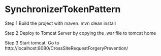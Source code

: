 # SynchronizerTokenPattern

Step 1 Build the project with maven. mvn clean install

Step 2 Deploy to Tomcat Server by copying the .war file to tomcat home

Step 3 Start tomcat. Go to http://localhost:8080/CrossSiteRequestForgeryPrevention/
